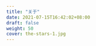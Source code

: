 ```yaml
---
title: "关于"
date: 2021-07-15T16:42:02+08:00
draft: false
weight: 50
cover: the-stars-1.jpg
---
```


